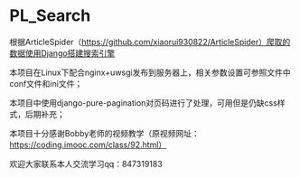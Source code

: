 # PL_Search
根据ArticleSpider（https://github.com/xiaorui930822/ArticleSpider）爬取的数据使用Django搭建搜索引擎

本项目在Linux下配合nginx+uwsgi发布到服务器上，相关参数设置可参照文件中conf文件和ini文件；

本项目中使用django-pure-pagination对页码进行了处理，可用但是仍缺css样式，后期补充；

本项目十分感谢Bobby老师的视频教学（原视频网址：https://coding.imooc.com/class/92.html）

欢迎大家联系本人交流学习qq：847319183
